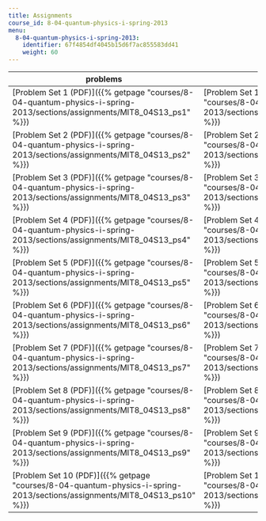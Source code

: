 ```yaml
---
title: Assignments
course_id: 8-04-quantum-physics-i-spring-2013
menu:
  8-04-quantum-physics-i-spring-2013:
    identifier: 67f4854df4045b15d6f7ac855583dd41
    weight: 60
---
```

| problems | solutions |
| --- | --- |
| [Problem Set 1 (PDF)]({{% getpage "courses/8-04-quantum-physics-i-spring-2013/sections/assignments/MIT8_04S13_ps1" %}}) | [Problem Set 1 Solutions (PDF)]({{% getpage "courses/8-04-quantum-physics-i-spring-2013/sections/assignments/MIT8_04S13_ps1_sol" %}}) |
| [Problem Set 2 (PDF)]({{% getpage "courses/8-04-quantum-physics-i-spring-2013/sections/assignments/MIT8_04S13_ps2" %}}) | [Problem Set 2 Solutions (PDF)]({{% getpage "courses/8-04-quantum-physics-i-spring-2013/sections/assignments/MIT8_04S13_ps2_sol" %}}) |
| [Problem Set 3 (PDF)]({{% getpage "courses/8-04-quantum-physics-i-spring-2013/sections/assignments/MIT8_04S13_ps3" %}}) | [Problem Set 3 Solutions (PDF)]({{% getpage "courses/8-04-quantum-physics-i-spring-2013/sections/assignments/MIT8_04S13_ps3_sol" %}}) |
| [Problem Set 4 (PDF)]({{% getpage "courses/8-04-quantum-physics-i-spring-2013/sections/assignments/MIT8_04S13_ps4" %}}) | [Problem Set 4 Solutions (PDF)]({{% getpage "courses/8-04-quantum-physics-i-spring-2013/sections/assignments/MIT8_04S13_ps4_sol" %}}) |
| [Problem Set 5 (PDF)]({{% getpage "courses/8-04-quantum-physics-i-spring-2013/sections/assignments/MIT8_04S13_ps5" %}}) | [Problem Set 5 Solutions (PDF)]({{% getpage "courses/8-04-quantum-physics-i-spring-2013/sections/assignments/MIT8_04S13_ps5_sol" %}}) |
| [Problem Set 6 (PDF)]({{% getpage "courses/8-04-quantum-physics-i-spring-2013/sections/assignments/MIT8_04S13_ps6" %}}) | [Problem Set 6 Solutions (PDF)]({{% getpage "courses/8-04-quantum-physics-i-spring-2013/sections/assignments/MIT8_04S13_ps6_sol" %}}) |
| [Problem Set 7 (PDF)]({{% getpage "courses/8-04-quantum-physics-i-spring-2013/sections/assignments/MIT8_04S13_ps7" %}}) | [Problem Set 7 Solutions (PDF)]({{% getpage "courses/8-04-quantum-physics-i-spring-2013/sections/assignments/MIT8_04S13_ps7_sol" %}}) |
| [Problem Set 8 (PDF)]({{% getpage "courses/8-04-quantum-physics-i-spring-2013/sections/assignments/MIT8_04S13_ps8" %}}) | [Problem Set 8 Solutions (PDF)]({{% getpage "courses/8-04-quantum-physics-i-spring-2013/sections/assignments/MIT8_04S13_ps8_sol" %}}) |
| [Problem Set 9 (PDF)]({{% getpage "courses/8-04-quantum-physics-i-spring-2013/sections/assignments/MIT8_04S13_ps9" %}}) | [Problem Set 9 Solutions (PDF)]({{% getpage "courses/8-04-quantum-physics-i-spring-2013/sections/assignments/MIT8_04S13_ps9_sol" %}}) |
| [Problem Set 10 (PDF)]({{% getpage "courses/8-04-quantum-physics-i-spring-2013/sections/assignments/MIT8_04S13_ps10" %}}) | [Problem Set 10 Solutions (PDF)]({{% getpage "courses/8-04-quantum-physics-i-spring-2013/sections/assignments/MIT8_04S13_ps10_sol" %}})